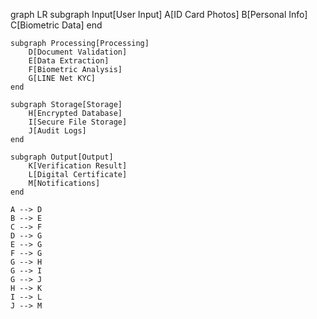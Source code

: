 graph LR
    subgraph Input[User Input]
        A[ID Card Photos]
        B[Personal Info]
        C[Biometric Data]
    end
    
    subgraph Processing[Processing]
        D[Document Validation]
        E[Data Extraction]
        F[Biometric Analysis]
        G[LINE Net KYC]
    end
    
    subgraph Storage[Storage]
        H[Encrypted Database]
        I[Secure File Storage]
        J[Audit Logs]
    end
    
    subgraph Output[Output]
        K[Verification Result]
        L[Digital Certificate]
        M[Notifications]
    end
    
    A --> D
    B --> E
    C --> F
    D --> G
    E --> G
    F --> G
    G --> H
    G --> I
    G --> J
    H --> K
    I --> L
    J --> M